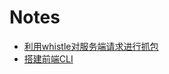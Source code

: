 # Notes

- [利用whistle对服务端请求进行抓包](https://madccc.github.io/Notes/use-whistle)
- [搭建前端CLI](https://madccc.github.io/Notes/cli-for-frontend)